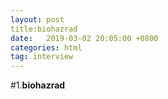 ```yaml
---
layout: post
title:biohazrad  
date:   2019-03-02 20:05:00 +0800
categories: html
tag: interview
---
```

#1.**biohazrad**




